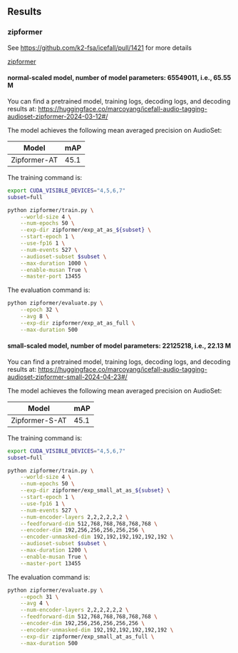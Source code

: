 ## Results

### zipformer
See <https://github.com/k2-fsa/icefall/pull/1421> for more details

[zipformer](./zipformer)

#### normal-scaled model, number of model parameters: 65549011, i.e., 65.55 M

You can find a pretrained model, training logs, decoding logs, and decoding results at:
<https://huggingface.co/marcoyang/icefall-audio-tagging-audioset-zipformer-2024-03-12#/>

The model achieves the following mean averaged precision on AudioSet:

| Model | mAP |
| ------ | ------- |
| Zipformer-AT | 45.1 |

The training command is:

```bash
export CUDA_VISIBLE_DEVICES="4,5,6,7"
subset=full

python zipformer/train.py \
    --world-size 4 \
    --num-epochs 50 \
    --exp-dir zipformer/exp_at_as_${subset} \
    --start-epoch 1 \
    --use-fp16 1 \
    --num-events 527 \
    --audioset-subset $subset \
    --max-duration 1000 \
    --enable-musan True \
    --master-port 13455
```

The evaluation command is:

```bash
python zipformer/evaluate.py \
    --epoch 32 \
    --avg 8 \
    --exp-dir zipformer/exp_at_as_full \
    --max-duration 500
```


#### small-scaled model, number of model parameters: 22125218, i.e., 22.13 M

You can find a pretrained model, training logs, decoding logs, and decoding results at:
<https://huggingface.co/marcoyang/icefall-audio-tagging-audioset-zipformer-small-2024-04-23#/>

The model achieves the following mean averaged precision on AudioSet:

| Model | mAP |
| ------ | ------- |
| Zipformer-S-AT | 45.1 |

The training command is:

```bash
export CUDA_VISIBLE_DEVICES="4,5,6,7"
subset=full

python zipformer/train.py \
    --world-size 4 \
    --num-epochs 50 \
    --exp-dir zipformer/exp_small_at_as_${subset} \
    --start-epoch 1 \
    --use-fp16 1 \
    --num-events 527 \
    --num-encoder-layers 2,2,2,2,2,2 \
    --feedforward-dim 512,768,768,768,768,768 \
    --encoder-dim 192,256,256,256,256,256 \
    --encoder-unmasked-dim 192,192,192,192,192,192 \
    --audioset-subset $subset \
    --max-duration 1200 \
    --enable-musan True \
    --master-port 13455
```

The evaluation command is:

```bash
python zipformer/evaluate.py \
    --epoch 31 \
    --avg 4 \
    --num-encoder-layers 2,2,2,2,2,2 \
    --feedforward-dim 512,768,768,768,768,768 \
    --encoder-dim 192,256,256,256,256,256 \
    --encoder-unmasked-dim 192,192,192,192,192,192 \
    --exp-dir zipformer/exp_small_at_as_full \
    --max-duration 500
```